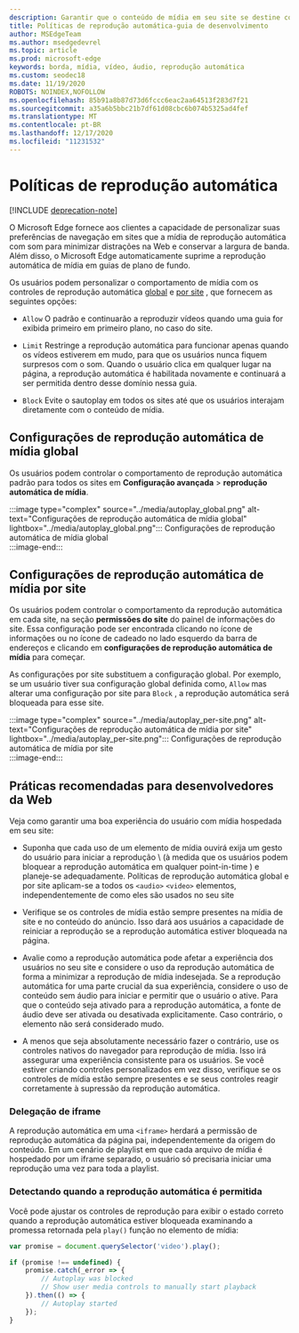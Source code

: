 ```yaml
---
description: Garantir que o conteúdo de mídia em seu site se destine conforme o esperado
title: Políticas de reprodução automática-guia de desenvolvimento
author: MSEdgeTeam
ms.author: msedgedevrel
ms.topic: article
ms.prod: microsoft-edge
keywords: borda, mídia, vídeo, áudio, reprodução automática
ms.custom: seodec18
ms.date: 11/19/2020
ROBOTS: NOINDEX,NOFOLLOW
ms.openlocfilehash: 85b91a8b87d73d6fccc6eac2aa64513f283d7f21
ms.sourcegitcommit: a35a6b5bbc21b7df61d08cbc6b074b5325ad4fef
ms.translationtype: MT
ms.contentlocale: pt-BR
ms.lasthandoff: 12/17/2020
ms.locfileid: "11231532"
---
```

# Políticas de reprodução automática  

[!INCLUDE [deprecation-note](../../includes/legacy-edge-note.md)]  

O Microsoft Edge fornece aos clientes a capacidade de personalizar suas preferências de navegação em sites que a mídia de reprodução automática com som para minimizar distrações na Web e conservar a largura de banda.  Além disso, o Microsoft Edge automaticamente suprime a reprodução automática de mídia em guias de plano de fundo.  

Os usuários podem personalizar o comportamento de mídia com os controles de reprodução automática [global](#global-media-autoplay-settings) e [por site](#per-site-media-autoplay-settings) , que fornecem as seguintes opções:  

*   `Allow`  O padrão e continuarão a reproduzir vídeos quando uma guia for exibida primeiro em primeiro plano, no caso do site.  

*   `Limit`  Restringe a reprodução automática para funcionar apenas quando os vídeos estiverem em mudo, para que os usuários nunca fiquem surpresos com o som.  Quando o usuário clica em qualquer lugar na página, a reprodução automática é habilitada novamente e continuará a ser permitida dentro desse domínio nessa guia.  

*   `Block`  Evite o sautoplay em todos os sites até que os usuários interajam diretamente com o conteúdo de mídia.  

## Configurações de reprodução automática de mídia global  

Os usuários podem controlar o comportamento de reprodução automática padrão para todos os sites em **Configuração avançada**  >  **reprodução automática de mídia**.  

:::image type="complex" source="../media/autoplay_global.png" alt-text="Configurações de reprodução automática de mídia global" lightbox="../media/autoplay_global.png":::
   Configurações de reprodução automática de mídia global  
:::image-end:::  

## Configurações de reprodução automática de mídia por site  

Os usuários podem controlar o comportamento da reprodução automática em cada site, na seção **permissões do site** do painel de informações do site.  Essa configuração pode ser encontrada clicando no ícone de informações ou no ícone de cadeado no lado esquerdo da barra de endereços e clicando em **configurações de reprodução automática de mídia** para começar.  

As configurações por site substituem a configuração global.  Por exemplo, se um usuário tiver sua configuração global definida como, `Allow` mas alterar uma configuração por site para `Block` , a reprodução automática será bloqueada para esse site.  

:::image type="complex" source="../media/autoplay_per-site.png" alt-text="Configurações de reprodução automática de mídia por site" lightbox="../media/autoplay_per-site.png":::
   Configurações de reprodução automática de mídia por site  
:::image-end:::  

## Práticas recomendadas para desenvolvedores da Web  

Veja como garantir uma boa experiência do usuário com mídia hospedada em seu site:  

*   Suponha que cada uso de um elemento de mídia ouvirá exija um gesto do usuário para iniciar a reprodução \ (à medida que os usuários podem bloquear a reprodução automática em qualquer point-in-time \) e planeje-se adequadamente.  Políticas de reprodução automática global e por site aplicam-se a todos os `<audio>` `<video>` elementos, independentemente de como eles são usados no seu site  

*   Verifique se os controles de mídia estão sempre presentes na mídia de site e no conteúdo do anúncio.  Isso dará aos usuários a capacidade de reiniciar a reprodução se a reprodução automática estiver bloqueada na página.  

*   Avalie como a reprodução automática pode afetar a experiência dos usuários no seu site e considere o uso da reprodução automática de forma a minimizar a reprodução de mídia indesejada.  Se a reprodução automática for uma parte crucial da sua experiência, considere o uso de conteúdo sem áudio para iniciar e permitir que o usuário o ative.  Para que o conteúdo seja ativado para a reprodução automática, a fonte de áudio deve ser ativada ou desativada explicitamente.  Caso contrário, o elemento não será considerado mudo.  

*   A menos que seja absolutamente necessário fazer o contrário, use os controles nativos do navegador para reprodução de mídia.  Isso irá assegurar uma experiência consistente para os usuários.  Se você estiver criando controles personalizados em vez disso, verifique se os controles de mídia estão sempre presentes e se seus controles reagir corretamente à supressão da reprodução automática.  

### Delegação de iframe  

A reprodução automática em uma `<iframe>` herdará a permissão de reprodução automática da página pai, independentemente da origem do conteúdo.  Em um cenário de playlist em que cada arquivo de mídia é hospedado por um iframe separado, o usuário só precisaria iniciar uma reprodução uma vez para toda a playlist.  

### Detectando quando a reprodução automática é permitida  

Você pode ajustar os controles de reprodução para exibir o estado correto quando a reprodução automática estiver bloqueada examinando a promessa retornada pela `play()` função no elemento de mídia:  

```javascript
var promise = document.querySelector('video').play();

if (promise !== undefined) { 
    promise.catch(_error => { 
        // Autoplay was blocked
        // Show user media controls to manually start playback
    }).then(() => { 
        // Autoplay started
    }); 
}
```  
